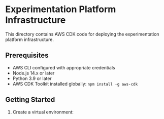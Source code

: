 # Experimentation Platform Infrastructure

This directory contains AWS CDK code for deploying the experimentation platform infrastructure.

## Prerequisites

- AWS CLI configured with appropriate credentials
- Node.js 14.x or later
- Python 3.9 or later
- AWS CDK Toolkit installed globally: `npm install -g aws-cdk`

## Getting Started

1. Create a virtual environment:
